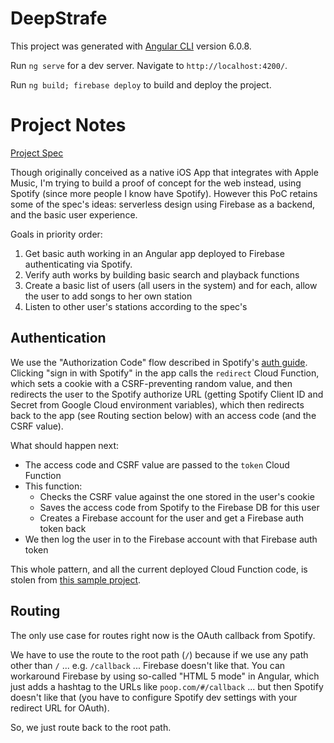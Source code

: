 # DeepStrafe

This project was generated with [Angular CLI](https://github.com/angular/angular-cli) version 6.0.8.

Run `ng serve` for a dev server. Navigate to `http://localhost:4200/`. 

Run `ng build; firebase deploy` to build and deploy the project. 

# Project Notes

[Project Spec](https://github.com/TheLoombot/deep-strafe/blob/master/DeepState.pdf)

Though originally conceived as a native iOS App that integrates with Apple Music, I'm trying to build a proof of concept for the web instead, using Spotify (since more people I know have Spotify). However this PoC retains some of the spec's ideas: serverless design using Firebase as a backend, and the basic user experience.

Goals in priority order:

1. Get basic auth working in an Angular app deployed to Firebase authenticating via Spotify.
2. Verify auth works by building basic search and playback functions
3. Create a basic list of users (all users in the system) and for each, allow the user to add songs to her own station
4. Listen to other user's stations according to the spec's 

## Authentication

We use the "Authorization Code" flow described in Spotify's [auth guide](https://developer.spotify.com/documentation/general/guides/authorization-guide/). Clicking "sign in with Spotify" in the app calls the `redirect` Cloud Function, which sets a cookie with a CSRF-preventing random value, and then redirects the user to the Spotify authorize URL (getting Spotify Client ID and Secret from Google Cloud environment variables), which then redirects back to the app (see Routing section below) with an access code (and the CSRF value).

What should happen next:

* The access code and CSRF value are passed to the `token` Cloud Function
* This function: 
  * Checks the CSRF value against the one stored in the user's cookie
  * Saves the access code from Spotify to the Firebase DB for this user
  * Creates a Firebase account for the user and get a Firebase auth token back
* We then log the user in to the Firebase account with that Firebase auth token

This whole pattern, and all the current deployed Cloud Function code, is stolen from [this sample project](https://github.com/firebase/functions-samples/tree/master/spotify-auth).

## Routing

The only use case for routes right now is the OAuth callback from Spotify.

We have to use the route to the root path (`/`) because if we use any path other than `/` ... e.g. `/callback` ... Firebase doesn't like that. You can workaround Firebase by using so-called "HTML 5 mode" in Angular, which just adds a hashtag to the URLs like `poop.com/#/callback` ... but then Spotify doesn't like that (you have to configure Spotify dev settings with your redirect URL for OAuth).

So, we just route back to the root path. 